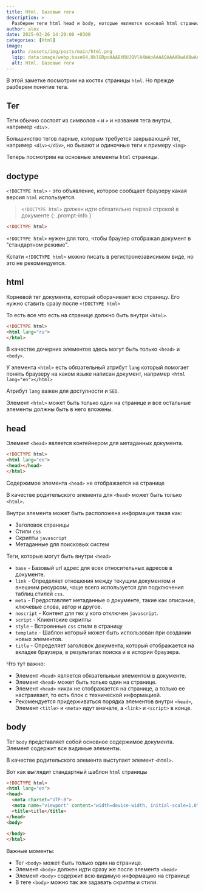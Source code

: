 ```yaml
---
title: Html. Базовые теги
description: >-
  Разберем теги html head и body, которые являются основой html страницы 
author: alex
date: 2025-03-26 14:20:00 +0300
categories: [Html]
image:
  path: /assets/img/posts/main/html.png
  lqip: data:image/webp;base64,UklGRpoAAABXRUJQVlA4WAoAAAAQAAAADwAABwAAQUxQSDIAAAARL0AmbZurmr57yyIiqE8oiG0bejIYEQTgqiDA9vqnsUSI6H+oAERp2HZ65qP/VIAWAFZQOCBCAAAA8AEAnQEqEAAIAAVAfCWkAALp8sF8rgRgAP7o9FDvMCkMde9PK7euH5M1m6VWoDXf2FkP3BqV0ZYbO6NA/VFIAAAA
  alt: Html. Базовые теги
---
```


В этой заметке посмотрим на костяк страницы `html`. Но прежде разберем понятие тега.

## Тег

Теги обычно состоят из символов `<` и `>` и названия тега внутри, например `<div>`.

Большинство тегов парные, которым требуется закрывающий тег, например `<div></div>`, но бывают и одиночные теги к примеру `<img>`

Теперь посмотрим на основные элементы `html` страницы.

## doctype

`<!DOCTYPE html>` - это объявление, которое сообщает браузеру какая версия `html` используется.

> `<!DOCTYPE html>` должен идти обязательно первой строкой в документе
{: .prompt-info }

````html
<!DOCTYPE html>
````

`<!DOCTYPE html>` нужен для того, чтобы браузер отображал документ в "стандартном режиме".

Кстати `<!DOCTYPE html>` можно писать в регистронезависимом виде, но это не рекомендуется.

## html

Корневой тег документа, который оборачивает всю страницу. Его нужно ставить сразу после `<!DOCTYPE html>`

То есть все что есть на странице должно быть внутри `<html>`.

````html
<!DOCTYPE html>
<html lang="ru">
</html>
````

В качестве дочерних элементов здесь могут быть только `<head>` и `<body>`.

У элемента `<html>` есть обязательный атрибут `lang` который помогает понять браузеру на каком языке написан документ, например `<html lang="en"></html>`

Атрибут `lang` важен для доступности и `SEO`.

Элемент `<html>` может быть только один на странице и все остальные элементы должны быть в него вложены.

## head

Элемент `<head>` является контейнером для метаданных документа.

`````html
<!DOCTYPE html>
<html lang="en">
<head></head>
</html>
`````

Содержимое элемента `<head>` не отображается на странице

В качестве родительского элемента для `<head>` может быть только `<html>`.

Внутри элемента может быть расположена информация такая как:

- Заголовок страницы
- Стили `css`
- Скрипты `javascript`
- Метаданные для поисковых систем

Теги, которые могут быть внутри `<head>`

- `base` - Базовый url адрес для всех относительных адресов в документе.
- `link` - Определяет отношения между текущим документом и внешним ресурсом, чаще всего используется для подключения таблиц стилей `css`.
- `meta` - Предоставляет метаданные о документе, такие как описание, ключевые слова, автор и другое.
- `noscript` - Контент для тех у кого отключен `javascript`.
- `script` - Клиентские скрипты
- `style` - Встроенные `css` стили в страницу
- `template` - Шаблон который может быть использован при создании новых элементов.
- `title` - Определяет заголовок документа, который отображается на вкладке браузера, в результатах поиска и в истории браузера.

Что тут важно:

- Элемент `<head>` является обязательным элементом в документе.
- Элемент `<head>` может быть только один на странице.
- Элемент `<head>` никак не отображается на странице, а только ее настраивает, то есть блок с технической информацией.
- Рекомендуется придерживаться порядка элементов внутри `<head>`, Элемент `<title>` и `<meta>` идут вначале, а `<link>` и `<script>` в конце.

## body

Тег `body` представляет собой основное содержимое документа. Элемент содержит все видимые элементы.

В качестве родительского элемента выступает элемент `<html>`.

Вот как выглядит стандартный шаблон `html` страницы

````html
<!DOCTYPE html>
<html lang="en">
<head>
  <meta charset="UTF-8">
  <meta name="viewport" content="width=device-width, initial-scale=1.0">
  <title>title</title>
</head>
<body>
  
</body>
</html>
````

Важные моменты:

- Тег `<body>` может быть только один на странице.
- Элемент `<body>` должен идти сразу же после элемента `<head>`
- Элемент `<body>` содержит всю видимую информацию на странице
- В теге `<body>` можно так же задавать скрипты и стили.
